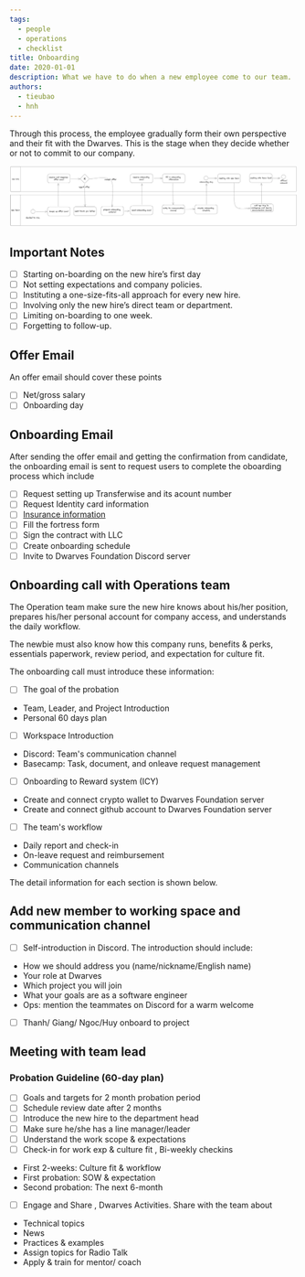 ```yaml
---
tags: 
  - people
  - operations
  - checklist
title: Onboarding
date: 2020-01-01
description: What we have to do when a new employee come to our team.
authors: 
  - tieubao
  - hnh
---
```


Through this process, the employee gradually form their own perspective and their fit with the Dwarves. This is the stage when they decide whether or not to commit to our company.

![](assets/onboarding-checklist_onboard.webp)

## Important Notes

- [ ]  Starting on-boarding on the new hire’s first day
- [ ]  Not setting expectations and company policies.
- [ ]  Instituting a one-size-fits-all approach for every new hire.
- [ ]  Involving only the new hire’s direct team or department.
- [ ]  Limiting on-boarding to one week.
- [ ]  Forgetting to follow-up.

## Offer Email

An offer email should cover these points

- [ ] Net/gross salary
- [ ] Onboarding day

## Onboarding Email

After sending the offer email and getting the confirmation from candidate, the onboarding email is sent to request users to complete the oboarding process which include

- [ ] Request setting up Transferwise and its acount number
- [ ] Request Identity card information
- [ ] [Insurance information](https://www.notion.so/IT-Security-Measures-Document-3eb7f8ee49b841038523304164291184?pvs=21)
- [ ] Fill the fortress form
- [ ] Sign the contract with LLC
- [ ] Create onboarding schedule
- [ ] Invite to Dwarves Foundation Discord server

## Onboarding call with Operations team

The Operation team make sure the new hire knows about his/her position, prepares his/her personal account for company access, and understands the daily workflow.

The newbie must also know how this company runs, benefits & perks, essentials paperwork, review period, and expectation for culture fit.

The onboarding call must introduce these information:

- [ ] The goal of the probation

- Team, Leader, and Project Introduction
- Personal 60 days plan

- [ ] Workspace Introduction

- Discord: Team's communication channel
- Basecamp: Task, document, and onleave request management

- [ ] Onboarding to Reward system (ICY)

- Create and connect crypto wallet to Dwarves Foundation server
- Create and connect github account to Dwarves Foundation server

- [ ] The team's workflow

- Daily report and check-in
- On-leave request and reimbursement
- Communication channels

The detail information for each section is shown below.

## Add new member to working space and communication channel

- [ ]  Self-introduction in Discord. The introduction should include:

- How we should address you (name/nickname/English name)
- Your role at Dwarves
- Which project you will join
- What your goals are as a software engineer
- Ops: mention the teammates on Discord for a warm welcome

- [ ]  Thanh/ Giang/ Ngoc/Huy onboard to project

## Meeting with team lead

### Probation Guideline (60-day plan)

- [ ]  Goals and targets for 2 month probation period
- [ ]  Schedule review date after 2 months
- [ ]  Introduce the new hire to the department head
- [ ]  Make sure he/she has a line manager/leader
- [ ]  Understand the work scope & expectations
- [ ]  Check-in for work exp & culture fit ,  Bi-weekly checkins

- First 2-weeks: Culture fit & workflow
- First probation: SOW & expectation
- Second probation: The next 6-month

- [ ]  Engage and Share ,  Dwarves Activities. Share with the team about

- Technical topics
- News
- Practices & examples
- Assign topics for Radio Talk
- Apply & train for mentor/ coach
